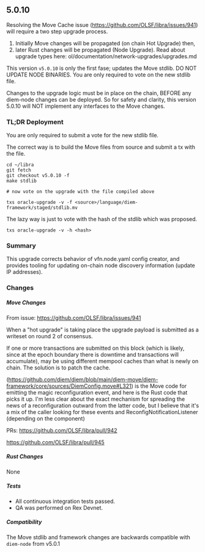 ## 5.0.10

Resolving the Move Cache issue (https://github.com/OLSF/libra/issues/941) will require a two step upgrade process. 

1. Initially Move changes will be propagated (on chain Hot Upgrade) then, 
2. later Rust changes will be propagated (Node Upgrade). Read about upgrade types here: ol/documentation/network-upgrades/upgrades.md

This version `v5.0.10` is only the first fase; updates the Move stdlib. DO NOT UPDATE NODE BINARIES. You are only required to vote on the new stdlib file.

Changes to the upgrade logic must be in place on the chain, BEFORE any diem-node changes can be deployed. So for safety and clarity, this version 5.0.10 will NOT implement any interfaces to the Move changes.


### TL;DR Deployment

You are only required to submit a vote for the new stdlib file.

The correct way is to build the Move files from source and submit a tx with the file.

```
cd ~/libra
git fetch
git checkout v5.0.10 -f
make stdlib

# now vote on the upgrade with the file compiled above

txs oracle-upgrade -v -f <source>/language/diem-framework/staged/stdlib.mv
```

The lazy way is just to vote with the hash of the stdlib which was proposed.
```
txs oracle-upgrade -v -h <hash>
```

### Summary

This upgrade corrects behavior of vfn.node.yaml config creator, and provides tooling for updating on-chain node discovery information (update IP addresses).

### Changes

##### Move Changes
From issue: https://github.com/OLSF/libra/issues/941

When a "hot upgrade" is taking place the upgrade payload is submitted as a writeset on round 2 of consensus.

If one or more transactions are submitted on this block (which is likely, since at the epoch boundary there is downtime and transactions will accumulate), may be using different mempool caches than what is newly on chain. The solution is to patch the cache.

(https://github.com/diem/diem/blob/main/diem-move/diem-framework/core/sources/DiemConfig.move#L321) is the Move code for emitting the magic reconfiguration event, and here is the Rust code that picks it up. I'm less clear about the exact mechanism for spreading the news of a reconfiguration outward from the latter code, but I believe that it's a mix of the caller looking for these events and ReconfigNotificationListener (depending on the component)


PRs:
https://github.com/OLSF/libra/pull/942

https://github.com/OLSF/libra/pull/945

##### Rust Changes

None 

##### Tests

- All continuous integration tests passed.
- QA was performed on Rex Devnet.

##### Compatibility
The Move stdlib and framework changes are backwards compatible with `diem-node` from v5.0.1

